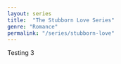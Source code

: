 ```yaml
---
layout: series
title:  "The Stubborn Love Series"
genre: "Romance"
permalink: "/series/stubborn-love"
---
```

Testing 3
